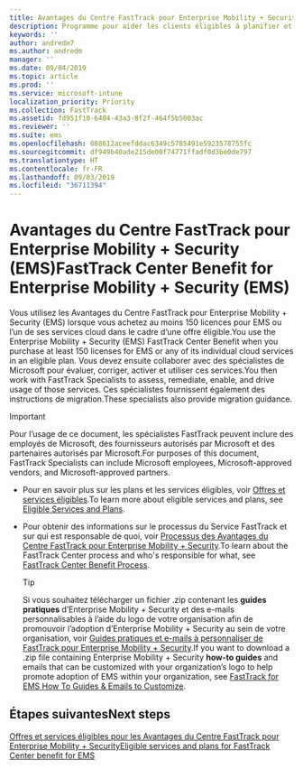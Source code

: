 ```yaml
---
title: Avantages du Centre FastTrack pour Enterprise Mobility + Security (EMS)
description: Programme pour aider les clients éligibles à planifier et déployer Intune et Azure Active Directory Premium
keywords: ''
author: andredm7
ms.author: andredm
manager: ''
ms.date: 09/04/2019
ms.topic: article
ms.prod: ''
ms.service: microsoft-intune
localization_priority: Priority
ms.collection: FastTrack
ms.assetid: fd951f10-6404-43a3-8f2f-464f5b5003ac
ms.reviewer: ''
ms.suite: ems
ms.openlocfilehash: 088612aceefddac6349c5785491e5923578755fc
ms.sourcegitcommit: df949b40ade215de00f74771ffadf0d3be0de797
ms.translationtype: HT
ms.contentlocale: fr-FR
ms.lasthandoff: 09/03/2019
ms.locfileid: "36711394"
---
```

# <a name="fasttrack-center-benefit-for-enterprise-mobility--security-ems"></a><span data-ttu-id="7271c-103">Avantages du Centre FastTrack pour Enterprise Mobility + Security (EMS)</span><span class="sxs-lookup"><span data-stu-id="7271c-103">FastTrack Center Benefit for Enterprise Mobility + Security (EMS)</span></span>

<span data-ttu-id="7271c-104">Vous utilisez les Avantages du Centre FastTrack pour Enterprise Mobility + Security (EMS) lorsque vous achetez au moins 150 licences pour EMS ou l’un de ses services cloud dans le cadre d’une offre éligible.</span><span class="sxs-lookup"><span data-stu-id="7271c-104">You use the Enterprise Mobility + Security (EMS) FastTrack Center Benefit when you purchase at least 150 licenses for EMS or any of its individual cloud services in an eligible plan.</span></span> <span data-ttu-id="7271c-105">Vous devez ensuite collaborer avec des spécialistes de Microsoft pour évaluer, corriger, activer et utiliser ces services.</span><span class="sxs-lookup"><span data-stu-id="7271c-105">You then work with FastTrack Specialists to assess, remediate, enable, and drive usage of those services.</span></span> <span data-ttu-id="7271c-106">Ces spécialistes fournissent également des instructions de migration.</span><span class="sxs-lookup"><span data-stu-id="7271c-106">These specialists also provide migration guidance.</span></span> 

> [!IMPORTANT]
> <span data-ttu-id="7271c-107">Pour l’usage de ce document, les spécialistes FastTrack peuvent inclure des employés de Microsoft, des fournisseurs autorisés par Microsoft et des partenaires autorisés par Microsoft.</span><span class="sxs-lookup"><span data-stu-id="7271c-107">For purposes of this document, FastTrack Specialists can include Microsoft employees, Microsoft-approved vendors, and Microsoft-approved partners.</span></span>

- <span data-ttu-id="7271c-108">Pour en savoir plus sur les plans et les services éligibles, voir [Offres et services éligibles](M365-eligible-services-and-plans.md).</span><span class="sxs-lookup"><span data-stu-id="7271c-108">To learn more about eligible services and plans, see [Eligible Services and Plans](M365-eligible-services-and-plans.md).</span></span>

- <span data-ttu-id="7271c-109">Pour obtenir des informations sur le processus du Service FastTrack et sur qui est responsable de quoi, voir [Processus des Avantages du Centre FastTrack pour Enterprise Mobility + Security](EMS-fasttrack-process.md).</span><span class="sxs-lookup"><span data-stu-id="7271c-109">To learn about the FastTrack Center process and who's responsible for what, see [FastTrack Center Benefit Process](EMS-fasttrack-process.md).</span></span>

    > [!TIP]
    > <span data-ttu-id="7271c-110">Si vous souhaitez télécharger un fichier .zip contenant les **guides pratiques** d’Enterprise Mobility + Security et des e-mails personnalisables à l’aide du logo de votre organisation afin de promouvoir l’adoption d’Enterprise Mobility + Security au sein de votre organisation, voir [Guides pratiques et e-mails à personnaliser de FastTrack pour Enterprise Mobility + Security](https://gallery.technet.microsoft.com/FastTrack-for-EMS-How-To-f170da4c).</span><span class="sxs-lookup"><span data-stu-id="7271c-110">If you want to download a .zip file containing Enterprise Mobility + Security **how-to guides** and emails that can be customized with your organization’s logo to help promote adoption of EMS within your organization, see [FastTrack for EMS How To Guides & Emails to Customize](https://gallery.technet.microsoft.com/FastTrack-for-EMS-How-To-f170da4c).</span></span>

## <a name="next-steps"></a><span data-ttu-id="7271c-111">Étapes suivantes</span><span class="sxs-lookup"><span data-stu-id="7271c-111">Next steps</span></span>

[<span data-ttu-id="7271c-112">Offres et services éligibles pour les Avantages du Centre FastTrack pour Enterprise Mobility + Security</span><span class="sxs-lookup"><span data-stu-id="7271c-112">Eligible services and plans for FastTrack Center benefit for EMS</span></span>](M365-eligible-services-and-plans.md)


